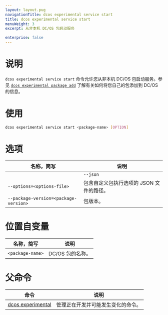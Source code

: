 ```yaml
---
layout: layout.pug
navigationTitle: dcos experimental service start
title: dcos experimental service start
menuWeight: 3
excerpt: 从非本机 DC/OS 包启动服务

enterprise: false
---
```



# 说明
`dcos experimental service start` 命令允许您从非本机 DC/OS 包启动服务。参见 [`dcos experimental package add`](1.11/cli/command-reference/dcos-experimental/dcos-experimental-package-add/) 了解有关如何将您自己的包添加到 DC/OS 的信息。

# 使用

```bash
dcos experimental service start <package-name> [OPTION]
```

# 选项

| 名称，简写 | 说明 |
|---------|------------|
| | `--json` | 指定 JSON 格式化的数据。|
| `--options=<options-file>` | 包含自定义包执行选项的 JSON 文件的路径。 |
| `--package-version=<package-version>` | 包版本。|

# 位置自变量

| 名称，简写 | 说明 |
|---------|-------------|
| `<package-name>` | DC/OS 包的名称。| 

# 父命令

| 命令 | 说明 |
|---------|-------------|
| [dcos experimental](/1.11/cli/command-reference/dcos-experimental/)  | 管理正在开发并可能发生变化的命令。| 
